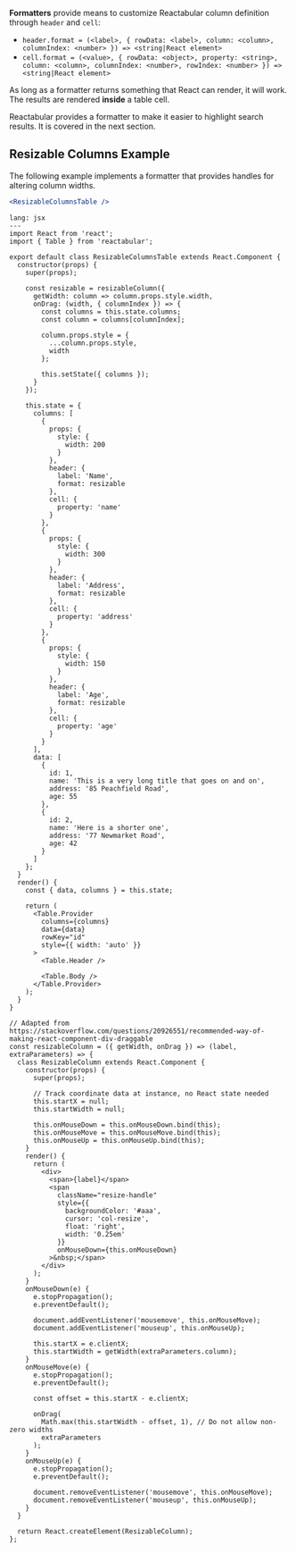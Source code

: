 **Formatters** provide means to customize Reactabular column definition through `header` and `cell`:

* `header.format = (<label>, { rowData: <label>, column: <column>, columnIndex: <number> }) => <string|React element>`
* `cell.format = (<value>, { rowData: <object>, property: <string>, column: <column>, columnIndex: <number>, rowIndex: <number> }) => <string|React element>`

As long as a formatter returns something that React can render, it will work. The results are rendered **inside** a table cell.

Reactabular provides a formatter to make it easier to highlight search results. It is covered in the next section.

## Resizable Columns Example

The following example implements a formatter that provides handles for altering column widths.

```jsx
<ResizableColumnsTable />
```

```code
lang: jsx
---
import React from 'react';
import { Table } from 'reactabular';

export default class ResizableColumnsTable extends React.Component {
  constructor(props) {
    super(props);

    const resizable = resizableColumn({
      getWidth: column => column.props.style.width,
      onDrag: (width, { columnIndex }) => {
        const columns = this.state.columns;
        const column = columns[columnIndex];

        column.props.style = {
          ...column.props.style,
          width
        };

        this.setState({ columns });
      }
    });

    this.state = {
      columns: [
        {
          props: {
            style: {
              width: 200
            }
          },
          header: {
            label: 'Name',
            format: resizable
          },
          cell: {
            property: 'name'
          }
        },
        {
          props: {
            style: {
              width: 300
            }
          },
          header: {
            label: 'Address',
            format: resizable
          },
          cell: {
            property: 'address'
          }
        },
        {
          props: {
            style: {
              width: 150
            }
          },
          header: {
            label: 'Age',
            format: resizable
          },
          cell: {
            property: 'age'
          }
        }
      ],
      data: [
        {
          id: 1,
          name: 'This is a very long title that goes on and on',
          address: '85 Peachfield Road',
          age: 55
        },
        {
          id: 2,
          name: 'Here is a shorter one',
          address: '77 Newmarket Road',
          age: 42
        }
      ]
    };
  }
  render() {
    const { data, columns } = this.state;

    return (
      <Table.Provider
        columns={columns}
        data={data}
        rowKey="id"
        style={{ width: 'auto' }}
      >
        <Table.Header />

        <Table.Body />
      </Table.Provider>
    );
  }
}

// Adapted from https://stackoverflow.com/questions/20926551/recommended-way-of-making-react-component-div-draggable
const resizableColumn = ({ getWidth, onDrag }) => (label, extraParameters) => {
  class ResizableColumn extends React.Component {
    constructor(props) {
      super(props);

      // Track coordinate data at instance, no React state needed
      this.startX = null;
      this.startWidth = null;

      this.onMouseDown = this.onMouseDown.bind(this);
      this.onMouseMove = this.onMouseMove.bind(this);
      this.onMouseUp = this.onMouseUp.bind(this);
    }
    render() {
      return (
        <div>
          <span>{label}</span>
          <span
            className="resize-handle"
            style={{
              backgroundColor: '#aaa',
              cursor: 'col-resize',
              float: 'right',
              width: '0.25em'
            }}
            onMouseDown={this.onMouseDown}
          >&nbsp;</span>
        </div>
      );
    }
    onMouseDown(e) {
      e.stopPropagation();
      e.preventDefault();

      document.addEventListener('mousemove', this.onMouseMove);
      document.addEventListener('mouseup', this.onMouseUp);

      this.startX = e.clientX;
      this.startWidth = getWidth(extraParameters.column);
    }
    onMouseMove(e) {
      e.stopPropagation();
      e.preventDefault();

      const offset = this.startX - e.clientX;

      onDrag(
        Math.max(this.startWidth - offset, 1), // Do not allow non-zero widths
        extraParameters
      );
    }
    onMouseUp(e) {
      e.stopPropagation();
      e.preventDefault();

      document.removeEventListener('mousemove', this.onMouseMove);
      document.removeEventListener('mouseup', this.onMouseUp);
    }
  }

  return React.createElement(ResizableColumn);
};
```
